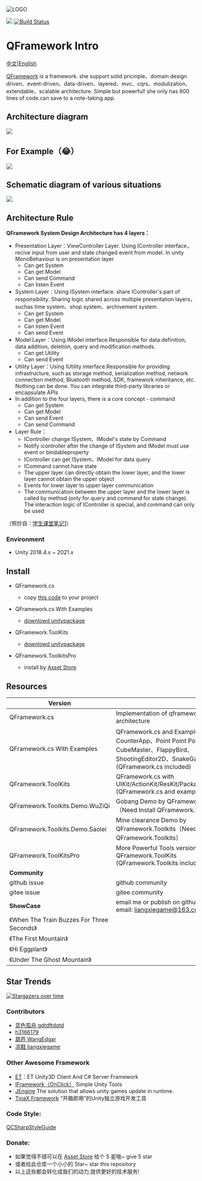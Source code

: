 ![LOGO](https://file.liangxiegame.com/67ca2c27-d711-40b2-96f3-d2f6071e3f3c.png)

[![](https://img.shields.io/badge/license-MIT-blue.svg)](https://github.com/liangxiegame/QFramework/blob/master/LICENSE)
[![Build Status](https://travis-ci.org/liangxiegame/QFramework.svg?branch=master)](https://travis-ci.org/liangxiegame/QFramework)


# QFramework Intro

[中文](README)|[English](README_EN.md)

[QFramework](https://github.com/liangxiegame/QFramework)  is a framework. she support solid pricinple、domain design driven、event-driven、data-driven、layered、mvc、cqrs、modulization、extendable、scalable architecture. Simple but powerful! she only has 800 lines of code.can save to a note-taking app. 

## Architecture diagram

![](http://processon.com/chart_image/5c270aa6e4b007ba5d5029dc.png)

## For Example（😂）

![](https://file.liangxiegame.com/5fcdf6d1-0605-4ae6-b4bf-12e661eb2f1e.png)

## Schematic diagram of various situations

![](http://processon.com/chart_image/5cbb1edce4b0bab90960a4f6.png)

## Architecture Rule

**QFramework System Design Architecture has 4 layers：**

* Presentation Layer：ViewController Layer. Using IController interface，recive input from user and state changed event from model. In unity MonoBehaviour is on presentation layer
    * Can get System
    * Can get Model
    * Can send Command
    * Can listen Event
* System Layer：Using ISystem interface. share IController's part of responsibility. Sharing logic shared across multiple presentation layers，suchas time system、shop system、archivement system.
    * Can get System
    * Can get Model
    * Can listen Event
    * Can send Event
* Model Layer：Using IModel interface.Responsible for data definition, data addition, deletion, query and modification methods.
    * Can get Utility
    * Can send Event
* Utility Layer：Using IUtility interface.Responsible for providing infrastructure, such as storage method, serialization method, network connection method, Bluetooth method, SDK, framework inheritance, etc. Nothing can be done. You can integrate third-party libraries or encapsulate APIs
* In addition to the four layers, there is a core concept - command
    * Can get System
    * Can get Model
    * Can send Event
    * Can send Command
* Layer Rule：
    * IController change ISystem、IModel's state by Command
    * Notify icontroller after the change of ISystem and IModel must use event or bindableproperty
    * IController can get ISystem、IModel for data query
    * ICommand cannot have state
    * The upper layer can directly obtain the lower layer, and the lower layer cannot obtain the upper object
    * Events for lower layer to upper layer communication
    * The communication between the upper layer and the lower layer is called by method (only for query and command for state change). The interaction logic of IController is special, and command can only be used

（照抄自：[学生课堂笔记1](https://github.com/Haogehaojiu/FrameworkDesign)）

### Environment

* Unity 2018.4.x ~ 2021.x

## Install

* QFramework.cs
    * copy [this code](QFramework.cs) to your project

* QFramework.cs With Examples
    * [downlowd unitypackage](./QFramework.cs.Examples.unitypackage)
* QFramework.ToolKits
    * [downlowd unitypackage](./QFramework.Toolkits.unitypackage)
* QFramework.ToolkitsPro
    * install by [Asset Store](http://u3d.as/SJ9) 




## Resources

| **Version**                                 |                                                              |                                                              |
| ------------------------------------------- | ------------------------------------------------------------ | ------------------------------------------------------------ |
| QFramework.cs                               | Implementation of qframework ontology architecture           | [code file](./QFramework.cs)                                 |
| QFramework.cs With Examples                 | QFramework.cs and  Examples：CounterApp、Point Point Point、CubeMaster、FlappyBird、ShootingEditor2D、SnakeGame  etc (QFramework.cs included) | [downlowd unitypackage](./QFramework.cs.Examples.unitypackage) |
| QFramework.ToolKits                         | QFramework.cs  with UIKit/ActionKit/ResKit/PackageKit/AudioKit (QFramework.cs and examples included) | [downlowd unity package](./QFramework.Toolkits.unitypackage) |
| QFramework.Toolkits.Demo.WuZiQi             | Gobang Demo by QFramework.Toolkits（Need Install QFramework.Toolkits） | [download unitypackage](./QFramework.Toolkits.Demo.WuZiQi.unitypackage) |
| QFramework.Toolkits.Demo.Saolei             | Mine clearance Demo by QFramework.Toolkits（Need Install QFramework.Toolkits） | [download unitypackage](./QFramework.Toolkits.Demo.SaoLei.unitypackage) |
| QFramework.ToolKitsPro                      | More Powerful Tools version based on QFramework.ToolKits (QFramework.Toolkits included) | [AssetStore](http://u3d.as/SJ9)                              |
| **Community**                               |                                                              |                                                              |
| github issue                                | github community                                             | [address](https://github.com/liangxiegame/QFramework/issues/new) |
| gitee issue                                 | gitee community                                              | [address](https://gitee.com/liangxiegame/QFramework/issues)  |
| **ShowCase**                                | email me or publish on github's issue. My email: liangxiegame@163.com |                                                              |
| 《When The Train Buzzes For Three Seconds》 |                                                              | [Steam](https://store.steampowered.com/app/1563700/_/)\|[TapTap](https://www.taptap.cn/app/208258) |
| 《The First Mountain》                      |                                                              | [Steam](https://store.steampowered.com/app/2149980/The_First_Mountain/) |
| 《Hi Eggplant》                             |                                                              | [Steam](https://store.steampowered.com/app/2091640/Hi_Eggplant/) |
| 《Under The Ghost Mountain》                |                                                              | [Steam](https://store.steampowered.com/app/1517160/_/)       |



## Star Trends

[![Stargazers over time](https://starchart.cc/liangxiegame/QFramework.svg)](https://starchart.cc/liangxiegame/QFramework)

### Contributors

* [蓝色孤舟 gdtdftdqtd](https://github.com/gdtdftdqtd)
* [h3166179](https://github.com/h3166179)
* [葫芦 WangEdgar](https://github.com/WangEdgar)
* [凉鞋 liangxiegame](https://github.com/liangxiegame)




### Other Awesome Framework

- [ET](https://github.com/egametang/ET)：ET Unity3D Client And C# Server Framework
- [IFramework（OnClick）](https://github.com/OnClick9927/IFramework) Simple Unity Tools
- [JEngine](https://github.com/JasonXuDeveloper/JEngine)  The solution that allows unity games update in runtime.
- [TinaX Framework](https://tinax.corala.space/) “开箱即用”的Unity独立游戏开发工具

### Code Style:

[QCSharpStyleGuide](https://github.com/liangxiegame/QCSharpStyleGuide)


### Donate:

* 如果觉得不错可以在 [Asset Store](http://u3d.as/SJ9) 给个 5 星哦~ give 5 star
* 或者给此仓库一个小小的  Star~ star this repository
* 以上这些都会转化成我们的动力,提供更好的技术服务! 